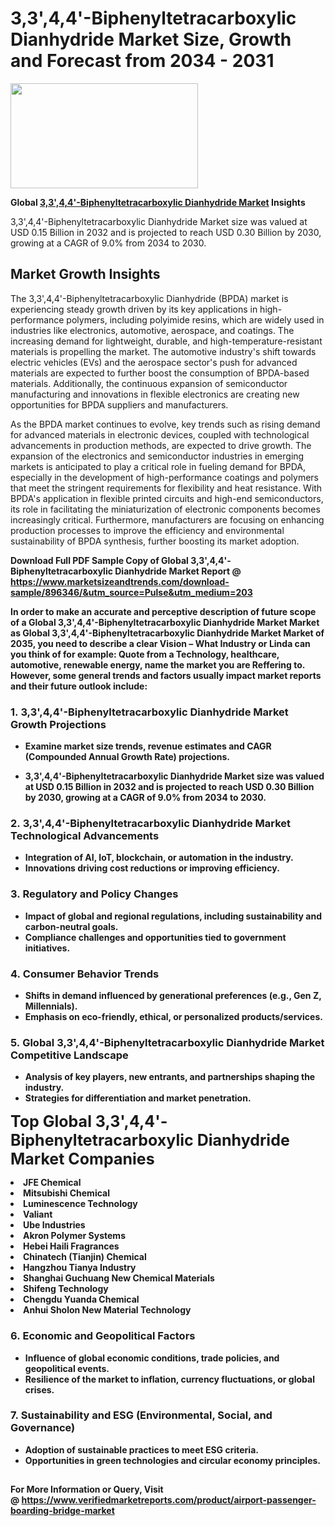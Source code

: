 <H1>3,3',4,4'-Biphenyltetracarboxylic Dianhydride Market Size, Growth and Forecast from 2034 - 2031</H1><img class="aligncenter size-medium wp-image-584254" src="https://thirdeyenews.in/wp-content/uploads/2034/09/Global-Market-Research-300x168.jpeg" alt="" width="300" height="168" /><p><strong>Global&nbsp;<a href="https://www.marketsizeandtrends.com/download-sample/896346/&amp;utm_source=Pulse&amp;utm_medium=203">3,3',4,4'-Biphenyltetracarboxylic Dianhydride Market</a> Insights</strong></p><p>3,3',4,4'-Biphenyltetracarboxylic Dianhydride Market size was valued at USD 0.15 Billion in 2032 and is projected to reach USD 0.30 Billion by 2030, growing at a CAGR of 9.0% from 2034 to 2030.</p><p><h2>Market Growth Insights</h2> <p>The 3,3',4,4'-Biphenyltetracarboxylic Dianhydride (BPDA) market is experiencing steady growth driven by its key applications in high-performance polymers, including polyimide resins, which are widely used in industries like electronics, automotive, aerospace, and coatings. The increasing demand for lightweight, durable, and high-temperature-resistant materials is propelling the market. The automotive industry's shift towards electric vehicles (EVs) and the aerospace sector's push for advanced materials are expected to further boost the consumption of BPDA-based materials. Additionally, the continuous expansion of semiconductor manufacturing and innovations in flexible electronics are creating new opportunities for BPDA suppliers and manufacturers.</p> <p><strong></strong></p> <p>As the BPDA market continues to evolve, key trends such as rising demand for advanced materials in electronic devices, coupled with technological advancements in production methods, are expected to drive growth. The expansion of the electronics and semiconductor industries in emerging markets is anticipated to play a critical role in fueling demand for BPDA, especially in the development of high-performance coatings and polymers that meet the stringent requirements for flexibility and heat resistance. With BPDA's application in flexible printed circuits and high-end semiconductors, its role in facilitating the miniaturization of electronic components becomes increasingly critical. Furthermore, manufacturers are focusing on enhancing production processes to improve the efficiency and environmental sustainability of BPDA synthesis, further boosting its market adoption.</p> <p><strong></p><p><span class=""><strong>Download Full PDF Sample Copy of Global 3,3',4,4'-Biphenyltetracarboxylic Dianhydride Market Report</strong> @ <a href="https://www.marketsizeandtrends.com/download-sample/896346/&amp;utm_source=Pulse&amp;utm_medium=203" target="_blank">https://www.marketsizeandtrends.com/download-sample/896346/&amp;utm_source=Pulse&amp;utm_medium=203</a></span></p><p>In order to make an accurate and perceptive description of future scope of a Global&nbsp;3,3',4,4'-Biphenyltetracarboxylic Dianhydride Market Market as Global&nbsp;3,3',4,4'-Biphenyltetracarboxylic Dianhydride Market Market of 2035, you need to describe a clear Vision &ndash; What Industry or Linda can you think of for example: Quote from a Technology, healthcare, automotive, renewable energy, name the market you are Reffering to. However, some general trends and factors usually impact market reports and their future outlook include:</p><h3>1.&nbsp;<strong>3,3',4,4'-Biphenyltetracarboxylic Dianhydride Market Growth Projections</strong></h3><ul><li>Examine market size trends, revenue estimates and CAGR (Compounded Annual Growth Rate) projections.</li><li><p>3,3',4,4'-Biphenyltetracarboxylic Dianhydride Market size was valued at USD 0.15 Billion in 2032 and is projected to reach USD 0.30 Billion by 2030, growing at a CAGR of 9.0% from 2034 to 2030.</p></li></ul><h3>2.&nbsp;<strong>3,3',4,4'-Biphenyltetracarboxylic Dianhydride Market Technological Advancements</strong></h3><ul><li>Integration of AI, IoT, blockchain, or automation in the industry.</li><li>Innovations driving cost reductions or improving efficiency.</li></ul><h3>3.&nbsp;<strong>Regulatory and Policy Changes</strong></h3><ul><li>Impact of global and regional regulations, including sustainability and carbon-neutral goals.</li><li>Compliance challenges and opportunities tied to government initiatives.</li></ul><h3>4.&nbsp;<strong>Consumer Behavior Trends</strong></h3><ul><li>Shifts in demand influenced by generational preferences (e.g., Gen Z, Millennials).</li><li>Emphasis on eco-friendly, ethical, or personalized products/services.</li></ul><h3>5.&nbsp;<strong>Global 3,3',4,4'-Biphenyltetracarboxylic Dianhydride Market Competitive Landscape</strong></h3><ul><li>Analysis of key players, new entrants, and partnerships shaping the industry.</li><li>Strategies for differentiation and market penetration.</li></ul><p data-pm-slice="1 1 []"><span style="color: inherit; font-family: inherit; font-size: 25px;">Top Global 3,3',4,4'-Biphenyltetracarboxylic Dianhydride Market Companies</span></p><div class="" data-test-id=""><p><li>JFE Chemical</li><li> Mitsubishi Chemical</li><li> Luminescence Technology</li><li> Valiant</li><li> Ube Industries</li><li> Akron Polymer Systems</li><li> Hebei Haili Fragrances</li><li> Chinatech (Tianjin) Chemical</li><li> Hangzhou Tianya Industry</li><li> Shanghai Guchuang New Chemical Materials</li><li> Shifeng Technology</li><li> Chengdu Yuanda Chemical</li><li> Anhui Sholon New Material Technology</li></p></div><h3>6.&nbsp;<strong>Economic and Geopolitical Factors</strong></h3><ul><li>Influence of global economic conditions, trade policies, and geopolitical events.</li><li>Resilience of the market to inflation, currency fluctuations, or global crises.</li></ul><h3>7.&nbsp;<strong>Sustainability and ESG (Environmental, Social, and Governance)</strong></h3><ul><li>Adoption of sustainable practices to meet ESG criteria.</li><li>Opportunities in green technologies and circular economy principles.</li></ul><h2><strong style="font-size: 14px;">For More Information or Query, Visit @&nbsp;</strong><a style="background-color: #ffffff; font-size: 14px;" href="https://www.marketsizeandtrends.com/report/3344-biphenyltetracarboxylic-dianhydride-market/" target="_blank">https://www.verifiedmarketreports.com/product/airport-passenger-boarding-bridge-market</a></h2>
